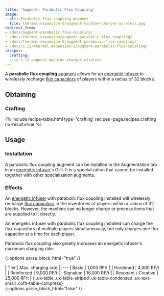 ```yaml
---
title: 'Augment: Parabolic Flux Coupling'
image:
- alt: Parabolic flux coupling augment
  file: thermal-expansion-5/augment-machine-charger-wireless.png
redirect_from:
- /docs/augment-parabolic-flux-coupling/
- /docs/thermal-expansion/augment-parabolic-flux-coupling/
- /docs/thermal-expansion-5/augment-parabolic-flux-coupling/
- /docs/1.12/thermal-expansion-5/augment-parabolic-flux-coupling/
recipes:
  crafting:
  - te-1-12-augment-machine-charger-wireless
---
```


A **parabolic flux coupling** [augment](/docs/1.12/thermal-expansion/augments/) allows for an
[energetic infuser](/docs/1.12/thermal-expansion/energetic-infuser/) to wirelessly recharge [flux
capacitors](/docs/1.12/thermal-expansion/flux-capacitor/) of players within a radius of 32 blocks.


Obtaining
---------

### Crafting
{% include recipe-table.html type='crafting' recipes=page.recipes.crafting no-result=true %}


Usage
-----

### Installation
A parabolic flux coupling augment can be installed in the Augmentation tab in an
[energetic infuser](/docs/1.12/thermal-expansion/energetic-infuser/)'s GUI. It is a specialization that
cannot be installed together with other specialization augments.

### Effects
An [energetic infuser](/docs/1.12/thermal-expansion/energetic-infuser/) with parabolic flux coupling
installed will wirelessly recharge [flux capacitors](/docs/1.12/thermal-expansion/flux-capacitor/) in
the inventories of players within a radius of 32 blocks. However, the machine
can no longer charge or process items that are supplied to it directly.

An energetic infuser with parabolic flux coupling installed can charge the flux
capacitors of multiple players simultaneously, but only charges one flux
capacitor at a time for each player.

Parabolic flux coupling also greatly increases an energetic infuser's maximum
charging rate.

{::options parse_block_html="true" /}
<div class="uk-overflow-container">
| Tier | Max. charging rate |
|---
| Basic | 1,000 RF/t |
| Hardened | 4,000 RF/t |
| Reinforced | 9,000 RF/t |
| Signalum | 16,000 RF/t |
| Resonant / Creative | 25,000 RF/t |
{:.uk-table .uk-table-striped .uk-table-condensed .uk-text-small .cofh-table-compress}
</div>
{::options parse_block_html="false" /}
